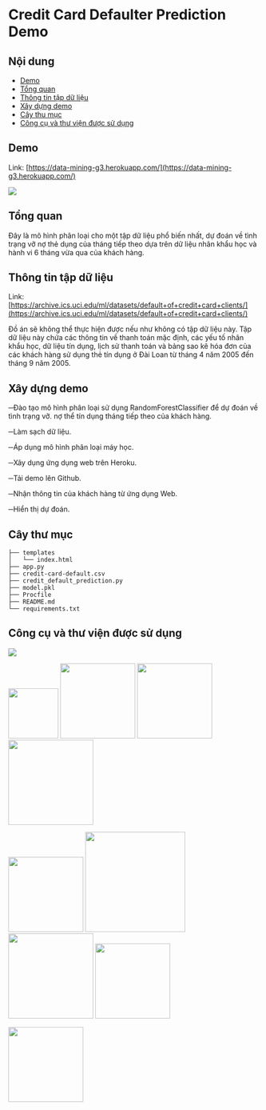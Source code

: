 # Credit Card Defaulter Prediction Demo

## Nội dung
  * [Demo](#demo)
  * [Tổng quan](#tongquan)
  * [Thông tin tập dữ liệu](#thongtintapdulieu)
  * [Xây dựng demo](#xaydungdemo)
  * [Cây thu mục](#caythumuc)  
  * [Công cụ và thư viện được sử dụng](#congngheduocsudung)
  
  

## Demo
Link: [https://data-mining-g3.herokuapp.com/](https://data-mining-g3.herokuapp.com/)

[![](https://imgur.com/2QO7SwT.png)](https://data-mining-g3.herokuapp.com/)


## Tổng quan
Đây là mô hình phân loại cho một tập dữ liệu phổ biến nhất, dự đoán về tình trạng vỡ nợ thẻ dụng của tháng tiếp theo dựa trên dữ liệu nhân khẩu học và hành vi 6 tháng vừa qua của khách hàng.

## Thông tin tập dữ liệu
Link: [https://archive.ics.uci.edu/ml/datasets/default+of+credit+card+clients/](https://archive.ics.uci.edu/ml/datasets/default+of+credit+card+clients/)

Đồ án sẽ không thể thực hiện được nếu như không có tập dữ liệu này. Tập dữ liệu này chứa các thông tin về thanh toán mặc định, các yếu tố nhân khẩu học, dữ liệu tín dụng, lịch sử thanh toán và bảng sao kê hóa đơn của các khách hàng sử dụng thẻ tín dụng ở Đài Loan từ tháng 4 năm 2005 đến tháng 9 năm 2005.

## Xây dựng demo
 
 ─Đào tạo mô hình phân loại sử dụng RandomForestClassifier để dự đoán về tình trạng vỡ. nợ thể tín dụng tháng tiếp theo của khách hàng.
 
─Làm sạch dữ liệu.

─Áp dụng mô hình phân loại máy học. 

─Xây dụng ứng dụng web trên Heroku.

─Tải demo lên Github.

─Nhận thông tin của khách hàng từ ứng dụng Web.

─Hiển thị dự đoán.

## Cây thư mục
```
├── templates 
│   └── index.html
├── app.py
├── credit-card-default.csv
├── credit_default_prediction.py
├── model.pkl
├── Procfile
├── README.md
└── requirements.txt
```

## Công cụ và thư viện được sử dụng

![](https://forthebadge.com/images/badges/made-with-python.svg)

[<img target="_blank" src="https://numpy.org/images/logos/numpy.svg" width=100>](https://numpy.org)    [<img target="_blank" src="https://upload.wikimedia.org/wikipedia/commons/thumb/e/ed/Pandas_logo.svg/450px-Pandas_logo.svg.png" width=150>](https://pandas.pydata.org)    [<img target="_blank" src="https://scikit-learn.org/stable/_static/scikit-learn-logo-small.png" width=150>](https://scikit-learn.org/stable)   [<img target="_blank" src="https://www.statsmodels.org/stable/_images/statsmodels-logo-v2-horizontal.svg" width=170>](https://www.statsmodels.org)

[<img target="_blank" src="https://flask.palletsprojects.com/en/1.1.x/_images/flask-logo.png" width=150>](https://flask.palletsprojects.com/en/1.1.x/) [<img target="_blank" src="https://number1.co.za/wp-content/uploads/2017/10/gunicorn_logo-300x85.png" width=200>](https://gunicorn.org) [<img target="_blank" src="https://matplotlib.org/_static/logo2_compressed.svg" width=170>](https://matplotlib.org)      [<img target="_blank" src="https://seaborn.pydata.org/_static/logo-wide-lightbg.svg" width=150>](https://seaborn.pydata.org)

[<img target="_blank" src="https://jupyter.org/assets/nav_logo.svg" width=150>](https://jupyter.org)

